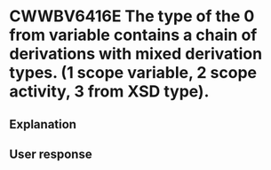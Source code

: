 # CWWBV6416E The type of the 0 from variable contains a chain of derivations with mixed derivation types. (1 scope variable, 2 scope activity, 3 from XSD type).

## Explanation

## User response